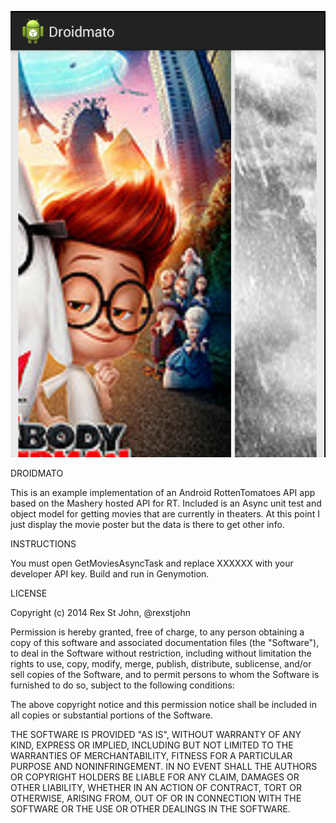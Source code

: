 
<p align="center"><img src="example.png" alt="DroidMato Example"/></p>


DROIDMATO

This is an example implementation of an Android RottenTomatoes API app based on the Mashery hosted API for RT.
Included is an Async unit test and object model for getting movies that are currently in theaters. At this point I just display the movie poster but the data is there to get other info.

INSTRUCTIONS

You must open GetMoviesAsyncTask and replace XXXXXX with your developer API key. Build and run in Genymotion.

LICENSE

Copyright (c) 2014 Rex St John, @rexstjohn

Permission is hereby granted, free of charge, to any person obtaining a copy of this software and associated documentation files (the "Software"), to deal in the Software without restriction, including without limitation the rights to use, copy, modify, merge, publish, distribute, sublicense, and/or sell copies of the Software, and to permit persons to whom the Software is furnished to do so, subject to the following conditions:

The above copyright notice and this permission notice shall be included in all copies or substantial portions of the Software.

THE SOFTWARE IS PROVIDED "AS IS", WITHOUT WARRANTY OF ANY KIND, EXPRESS OR IMPLIED, INCLUDING BUT NOT LIMITED TO THE WARRANTIES OF MERCHANTABILITY, FITNESS FOR A PARTICULAR PURPOSE AND NONINFRINGEMENT. IN NO EVENT SHALL THE AUTHORS OR COPYRIGHT HOLDERS BE LIABLE FOR ANY CLAIM, DAMAGES OR OTHER LIABILITY, WHETHER IN AN ACTION OF CONTRACT, TORT OR OTHERWISE, ARISING FROM, OUT OF OR IN CONNECTION WITH THE SOFTWARE OR THE USE OR OTHER DEALINGS IN THE SOFTWARE.
